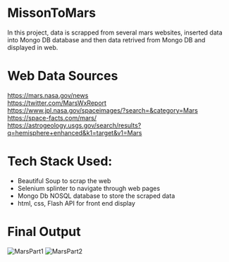 # MissonToMars

In this project, data is scrapped from several mars websites, inserted data into Mongo DB database and then data retrived from Mongo DB and displayed in web.

# Web Data Sources
<https://mars.nasa.gov/news> <br>
<https://twitter.com/MarsWxReport> <br>
<https://www.jpl.nasa.gov/spaceimages/?search=&category=Mars> <br>
<https://space-facts.com/mars/> <br>
<https://astrogeology.usgs.gov/search/results?q=hemisphere+enhanced&k1=target&v1=Mars>

# Tech Stack Used:
- Beautiful Soup to scrap the web
- Selenium splinter to navigate through web pages
- Mongo Db NOSQL database to store the scraped data
- html, css, Flash API for front end display

# Final Output
![MarsPart1](https://user-images.githubusercontent.com/22437603/62915982-7d6a2b80-bd64-11e9-9faf-d8add3b26c05.PNG)
![MarsPart2](https://user-images.githubusercontent.com/22437603/62915992-88bd5700-bd64-11e9-9fea-beb233dbc2ff.PNG)
